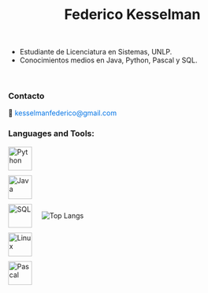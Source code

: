 <h1 align="center">Federico Kesselman</h1>

<br />

- Estudiante de Licenciatura en Sistemas, UNLP.
- Conocimientos medios en Java, Python, Pascal y SQL.

<br>

<h3 align="left">Contacto</h3>
<p align="left">
    📧 <a href="mailto:kesselmanfederico@gmail.com" style="color: #0073e6; text-decoration: none;">kesselmanfederico@gmail.com</a>
</p>

<h3 align="left">Languages and Tools:</h3>

<div style="display: flex; align-items: center;">
    <!-- iconos -->
    <div style="display: flex; flex-direction: column; margin-right: 20px;">
        <img src="https://skillicons.dev/icons?i=python" alt="Python" width="48" height="48" style="margin-bottom: 10px;">
        <img src="https://skillicons.dev/icons?i=java" alt="Java" width="48" height="48" style="margin-bottom: 10px;">
        <img src="https://skillicons.dev/icons?i=mysql" alt="SQL" width="48" height="48" style="margin-bottom: 10px;">
        <img src="https://skillicons.dev/icons?i=linux" alt="Linux" width="48" height="48" style="margin-bottom: 10px;">
        <img src="https://cdn-icons-png.flaticon.com/512/2306/2306173.png" alt="Pascal" width="48" height="48">
    </div>
    <!-- grafico -->
    <div>
        <img 
            src="https://github-readme-stats.vercel.app/api/top-langs/?username=JoaquinDiLorenzo&layout=compact&theme=transparent" 
            alt="Top Langs"
        />
    </div>
</div>
